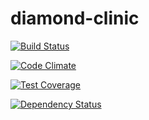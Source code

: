 diamond-clinic
==============

[![Build Status](https://travis-ci.org/pboksz/diamond-clinic.svg?branch=master)](https://travis-ci.org/pboksz/diamond-clinic)

[![Code Climate](https://codeclimate.com/github/pboksz/diamond-clinic/badges/gpa.svg)](https://codeclimate.com/github/pboksz/diamond-clinic)

[![Test Coverage](https://codeclimate.com/github/pboksz/diamond-clinic/badges/coverage.svg)](https://codeclimate.com/github/pboksz/diamond-clinic)

[![Dependency Status](https://gemnasium.com/pboksz/diamond-clinic.svg)](https://gemnasium.com/pboksz/diamond-clinic)
